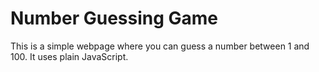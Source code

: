 # Number Guessing Game
This is a simple webpage where you can guess a number between 1 and 100. It uses plain JavaScript. 